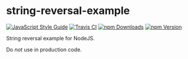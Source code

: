 # string-reversal-example

[![JavaScript Style Guide](https://img.shields.io/badge/code%20style-standard-brightgreen.svg)](http://standardjs.com/)
[![Travis CI](https://img.shields.io/travis/sheeeng/string-reversal-example/master.svg)](https://travis-ci.org/sheeeng/string-reversal-example)
[![npm Downloads](https://img.shields.io/npm/dm/string-reversal-example.svg)](https://www.npmjs.com/package/string-reversal-example)
[![npm Version](https://img.shields.io/npm/v/string-reversal-example.svg)](ttps://www.npmjs.com/package/string-reversal-example)

String reversal example for NodeJS.

Do *not* use in production code.
